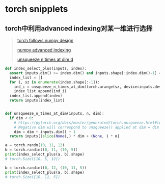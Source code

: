 # torch snipplets

## torch中利用advanced indexing对某一维进行选择
> [torch follows numpy design](https://pytorch.org/docs/stable/tensor_view.html#:~:text=NOTE-,When,-accessing%20the%20contents)
> 
> [numpy advanced indexing](https://docs.scipy.org/doc/numpy-1.10.4/reference/arrays.indexing.html#advanced-indexing)
>
> [unsqueeze n times at dim d](https://github.com/pytorch/pytorch/issues/9410#issuecomment-758651563)

```python
def index_select_plus(inputs, index):
  assert inputs.dim() >= index.dim() and inputs.shape[:index.dim()-1] == index.shape[:index.dim()-1]
  index_list = []
  for i, sz in enumerate(index.shape[:-1]):
    ind_i = unsqueeze_n_times_at_dim(torch.arange(sz, device=inputs.device), n=index.dim()-i-1, dim=-1)
    index_list.append(ind_i)
  index_list.append(index)
  return inputs[index_list]


def unsqueeze_n_times_at_dim(inputs, n, dim):
  if dim < 0:
    # https://pytorch.org/docs/master/generated/torch.unsqueeze.html#torch.unsqueeze
    # Negative dim will correspond to unsqueeze() applied at dim = dim + input.dim() + 1.
    dim = dim + inputs.dim() + 1
  return inputs[(slice(None),) * dim + (None, ) * n]
```

```python
a = torch.randn(10, 11, 12)
b = torch.randint(0, 11, (10, 5))
print(index_select_plus(a, b).shape)
# torch.Size([10, 5, 12])

b = torch.randint(0, 12, (10, 11, 5))
print(index_select_plus(a, b).shape)
# torch.Size([10, 11, 5])
```
